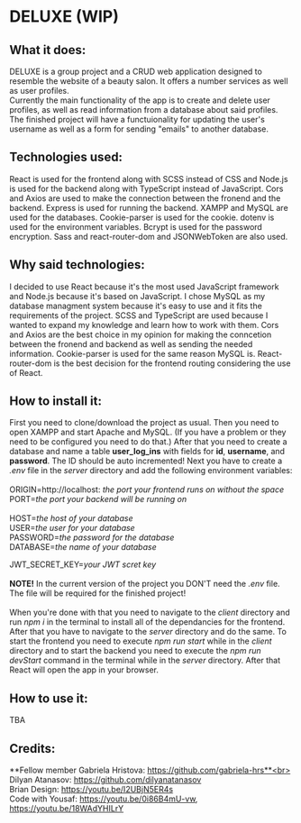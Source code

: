 # DELUXE (WIP)
## What it does:
DELUXE is a group project and a CRUD web application designed to resemble the website of a beauty salon. It offers a number services as well as user profiles.<br>
Currently the main functionality of the app is to create and delete user profiles, as well as read information from a database about said profiles. The finished project will have a functuionality for updating the user's username as well as a form for sending "emails" to another database.
## Technologies used:
React is used for the frontend along with SCSS instead of CSS and Node.js is used for the backend along with TypeScript instead of JavaScript. Cors and Axios are used to make the connection between the fronend and the backend. Express is used for running the backend. XAMPP and MySQL are used for the databases. Cookie-parser is used for the cookie. dotenv is used for the environment variables. Bcrypt is used for the password encryption. Sass and react-router-dom and JSONWebToken are also used.
## Why said technologies:
I decided to use React because it's the most used JavaScript framework and Node.js because it's based on JavaScript. I chose MySQL as my database managment system because it's easy to use and it fits the requirements of the project. SCSS and TypeScript are used because I wanted to expand my knowledge and learn how to work with them. Cors and Axios are the best choice in my opinion for making the conncetion between the fronend and backend as well as sending the needed information. Cookie-parser is used for the same reason MySQL is. React-router-dom is the best decision for the frontend routing considering the use of React.
## How to install it:
First you need to clone/download the project as usual. Then you need to open XAMPP and start Apache and MySQL. (If you have a problem or they need to be configured you need to do that.) After that you need to create a database and name a table **user_log_ins** with fields for **id**, **username**, and **password**. The ID should be auto incremented! Next you have to create a *.env* file in the *server* directory and add the following environment variables:<br>
<br>
ORIGIN=http://localhost: *the port your frontend runs on without the space*<br>
PORT=*the port your backend will be running on*<br>
<br>
HOST=*the host of your database*<br>
USER=*the user for your database*<br>
PASSWORD=*the password for the database*<br>
DATABASE=*the name of your database*<br>

JWT_SECRET_KEY=*your JWT scret key*<br>
<br>
**NOTE!** In the current version of the project you DON'T need the *.env* file. The file will be required for the finished project!<br>
<br>
When you're done with that you need to navigate to the *client* directory and run *npm i* in the terminal to install all of the dependancies for the frontend. After that you have to navigate to the *server* directory and do the same. To start the frontend you need to execute *npm run start* while in the *client* directory and to start the backend you need to execute the *npm run devStart* command in the terminal while in the *server* directory. After that React will open the app in your browser.
## How to use it:
TBA
## Credits:
**Fellow member Gabriela Hristova: https://github.com/gabriela-hrs**<br>
Dilyan Atanasov: https://github.com/dilyanatanasov<br>
Brian Design: https://youtu.be/I2UBjN5ER4s<br>
Code with Yousaf: https://youtu.be/0i86B4mU-vw, https://youtu.be/18WAdYHILrY
